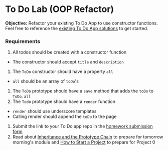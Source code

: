 # To Do Lab (OOP Refactor)

**Objective:** Refactor your existing To Do App to use constructor functions. Feel free to reference the [existing To Do App solutions](../w2_d1_3_todo_lab) to get started.

### Requirements
1. All todos should be created with a constructor function
  * The constructor should accept `title` and `description`
1. The `ToDo` constructor should have a property `all`
  * `all` should be an array of `toDo`'s
1. The `ToDo` prototype should have a `save` method that adds the `toDo` to `ToDo.all`
1. The `Todo` prototype should have a `render` function
  * `render` should use underscore templates
  * Calling render should append the `toDo` to the page
1. Submit the link to your To Do app repo in the [homework submission form](https://docs.google.com/a/generalassemb.ly/forms/d/14rNXnDaq5X5Rvda-1BRZCl9YmkOoZzf7oxGBEZG_YJE/viewform)
1. Read about [Inheritance and the Prototype Chain](https://developer.mozilla.org/en-US/docs/Web/JavaScript/Inheritance_and_the_prototype_chain) to prepare for tomorrow morning's module and [How to Start a Project](http://blog.cayenneapps.com/2014/11/25/5-steps-to-building-minimum-viable-product-with-story-mapping) to prepare for Project 0
